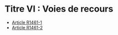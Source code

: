 # Titre VI : Voies de recours 

* [Article R1461-1](./LEGIARTI000018535940.md)
* [Article R1461-2](./LEGIARTI000018535938.md)
